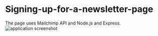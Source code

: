 # Signing-up-for-a-newsletter-page
The page uses Mailchimp API and Node.js and Express.
<img src="https://drive.google.com/uc?export=view&id=1t21kSXehkOs8SiBNjxG4iGX0AM5HSw6q" alt="application screenshot"/>
